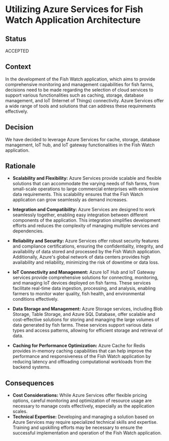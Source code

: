 # Utilizing Azure Services for Fish Watch Application Architecture
## Status
ACCEPTED
## Context 
In the development of the Fish Watch application, which aims to provide comprehensive monitoring and management capabilities for fish farms, decisions need to be made regarding the selection of cloud services to support various functionalities such as caching, storage, database management, and IoT (Internet of Things) connectivity. Azure Services offer a wide range of tools and solutions that can address these requirements effectively.
## Decision
We have decided to leverage Azure Services for cache, storage, database management, IoT hub, and IoT gateway functionalities in the Fish Watch application.
## Rationale
* **Scalability and Flexibility:** Azure Services provide scalable and flexible solutions that can accommodate the varying needs of fish farms, from small-scale operations to large commercial enterprises with extensive data requirements. This scalability ensures that the Fish Watch application can grow seamlessly as demand increases.

* **Integration and Compatibility:** Azure Services are designed to work seamlessly together, enabling easy integration between different components of the application. This integration simplifies development efforts and reduces the complexity of managing multiple services and dependencies.

* **Reliability and Security:** Azure Services offer robust security features and compliance certifications, ensuring the confidentiality, integrity, and availability of data stored and processed by the Fish Watch application. Additionally, Azure's global network of data centers provides high availability and reliability, minimizing the risk of downtime or data loss.

* **IoT Connectivity and Management:** Azure IoT Hub and IoT Gateway services provide comprehensive solutions for connecting, monitoring, and managing IoT devices deployed on fish farms. These services facilitate real-time data ingestion, processing, and analysis, enabling farmers to monitor water quality, fish health, and environmental conditions effectively.

* **Data Storage and Management:** Azure Storage services, including Blob Storage, Table Storage, and Azure SQL Database, offer scalable and cost-effective solutions for storing and managing the large volumes of data generated by fish farms. These services support various data types and access patterns, allowing for efficient storage and retrieval of data.

* **Caching for Performance Optimization:** Azure Cache for Redis provides in-memory caching capabilities that can help improve the performance and responsiveness of the Fish Watch application by reducing latency and offloading computational workloads from the backend systems.

## Consequences
* **Cost Considerations:** While Azure Services offer flexible pricing options, careful monitoring and optimization of resource usage are necessary to manage costs effectively, especially as the application scales.
* **Technical Expertise:** Developing and managing a solution based on Azure Services may require specialized technical skills and expertise. Training and upskilling efforts may be necessary to ensure the successful implementation and operation of the Fish Watch application.